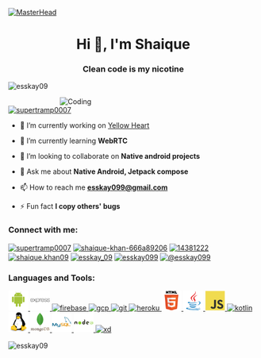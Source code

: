 
[![MasterHead](https://media-exp1.licdn.com/dms/image/C5616AQG1k0478KbAYw/profile-displaybackgroundimage-shrink_200_800/0/1629037557091?e=1634774400&v=beta&t=DT4nLpKf1iEm1nhho1jMw0WuJMGGidyRExbJlcc5_zY)](https://khushboogoel01.github.io)

<h1 align="center">Hi 👋, I'm Shaique</h1>
<h3 align="center">Clean code is my nicotine</h3>

<p align="left"> <img src="https://komarev.com/ghpvc/?username=esskay09&label=Profile%20views&color=0e75b6&style=flat" alt="esskay09" /> </p>

<img align="right" alt="Coding" width="400" src="https://cdn.dribbble.com/users/2646423/screenshots/5507196/computer.gif">


<p align="left"> <a href="https://twitter.com/supertramp0007" target="blank"><img src="https://img.shields.io/twitter/follow/supertramp0007?logo=twitter&style=for-the-badge" alt="supertramp0007" /></a> </p>

- 🔭 I’m currently working on [Yellow Heart](https://github.com/esskay09/Yellow-Heart)

- 🌱 I’m currently learning **WebRTC**

- 👯 I’m looking to collaborate on **Native android projects**

- 💬 Ask me about **Native Android, Jetpack compose**

- 📫 How to reach me **esskay099@gmail.com**

- ⚡ Fun fact **I copy others' bugs**

<h3 align="left">Connect with me:</h3>
<p align="left">
<a href="https://twitter.com/supertramp0007" target="blank"><img align="center" src="https://raw.githubusercontent.com/rahuldkjain/github-profile-readme-generator/master/src/images/icons/Social/twitter.svg" alt="supertramp0007" height="30" width="40" /></a>
<a href="https://linkedin.com/in/shaique-khan-666a89206" target="blank"><img align="center" src="https://raw.githubusercontent.com/rahuldkjain/github-profile-readme-generator/master/src/images/icons/Social/linked-in-alt.svg" alt="shaique-khan-666a89206" height="30" width="40" /></a>
<a href="https://stackoverflow.com/users/14381222" target="blank"><img align="center" src="https://raw.githubusercontent.com/rahuldkjain/github-profile-readme-generator/master/src/images/icons/Social/stack-overflow.svg" alt="14381222" height="30" width="40" /></a>
<a href="https://fb.com/shaique.khan09" target="blank"><img align="center" src="https://raw.githubusercontent.com/rahuldkjain/github-profile-readme-generator/master/src/images/icons/Social/facebook.svg" alt="shaique.khan09" height="30" width="40" /></a>
<a href="https://instagram.com/esskay_09" target="blank"><img align="center" src="https://raw.githubusercontent.com/rahuldkjain/github-profile-readme-generator/master/src/images/icons/Social/instagram.svg" alt="esskay_09" height="30" width="40" /></a>
<a href="https://dribbble.com/esskay099" target="blank"><img align="center" src="https://raw.githubusercontent.com/rahuldkjain/github-profile-readme-generator/master/src/images/icons/Social/dribbble.svg" alt="esskay099" height="30" width="40" /></a>
<a href="https://medium.com/@esskay099" target="blank"><img align="center" src="https://raw.githubusercontent.com/rahuldkjain/github-profile-readme-generator/master/src/images/icons/Social/medium.svg" alt="@esskay099" height="30" width="40" /></a>
</p>

<h3 align="left">Languages and Tools:</h3>
<p align="left"> <a href="https://developer.android.com" target="_blank"> <img src="https://raw.githubusercontent.com/devicons/devicon/master/icons/android/android-original-wordmark.svg" alt="android" width="40" height="40"/> </a> <a href="https://expressjs.com" target="_blank"> <img src="https://raw.githubusercontent.com/devicons/devicon/master/icons/express/express-original-wordmark.svg" alt="express" width="40" height="40"/> </a> <a href="https://firebase.google.com/" target="_blank"> <img src="https://www.vectorlogo.zone/logos/firebase/firebase-icon.svg" alt="firebase" width="40" height="40"/> </a> <a href="https://cloud.google.com" target="_blank"> <img src="https://www.vectorlogo.zone/logos/google_cloud/google_cloud-icon.svg" alt="gcp" width="40" height="40"/> </a> <a href="https://git-scm.com/" target="_blank"> <img src="https://www.vectorlogo.zone/logos/git-scm/git-scm-icon.svg" alt="git" width="40" height="40"/> </a> <a href="https://heroku.com" target="_blank"> <img src="https://www.vectorlogo.zone/logos/heroku/heroku-icon.svg" alt="heroku" width="40" height="40"/> </a> <a href="https://www.w3.org/html/" target="_blank"> <img src="https://raw.githubusercontent.com/devicons/devicon/master/icons/html5/html5-original-wordmark.svg" alt="html5" width="40" height="40"/> </a> <a href="https://www.java.com" target="_blank"> <img src="https://raw.githubusercontent.com/devicons/devicon/master/icons/java/java-original.svg" alt="java" width="40" height="40"/> </a> <a href="https://developer.mozilla.org/en-US/docs/Web/JavaScript" target="_blank"> <img src="https://raw.githubusercontent.com/devicons/devicon/master/icons/javascript/javascript-original.svg" alt="javascript" width="40" height="40"/> </a> <a href="https://kotlinlang.org" target="_blank"> <img src="https://www.vectorlogo.zone/logos/kotlinlang/kotlinlang-icon.svg" alt="kotlin" width="40" height="40"/> </a> <a href="https://www.linux.org/" target="_blank"> <img src="https://raw.githubusercontent.com/devicons/devicon/master/icons/linux/linux-original.svg" alt="linux" width="40" height="40"/> </a> <a href="https://www.mongodb.com/" target="_blank"> <img src="https://raw.githubusercontent.com/devicons/devicon/master/icons/mongodb/mongodb-original-wordmark.svg" alt="mongodb" width="40" height="40"/> </a> <a href="https://www.mysql.com/" target="_blank"> <img src="https://raw.githubusercontent.com/devicons/devicon/master/icons/mysql/mysql-original-wordmark.svg" alt="mysql" width="40" height="40"/> </a> <a href="https://nodejs.org" target="_blank"> <img src="https://raw.githubusercontent.com/devicons/devicon/master/icons/nodejs/nodejs-original-wordmark.svg" alt="nodejs" width="40" height="40"/> </a> <a href="https://www.adobe.com/products/xd.html" target="_blank"> <img src="https://cdn.worldvectorlogo.com/logos/adobe-xd.svg" alt="xd" width="40" height="40"/> </a> </p>

<p><img align="center" src="https://github-readme-stats.vercel.app/api/top-langs?username=esskay09&show_icons=true&locale=en&layout=compact" alt="esskay09" /></p>
